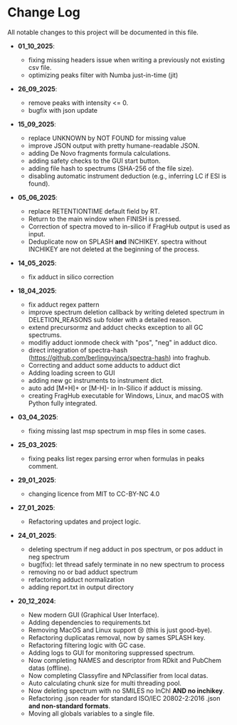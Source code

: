 # Change Log
All notable changes to this project will be documented in this file.

- **01_10_2025**:
  - fixing missing headers issue when writing a previously not existing csv file.
  - optimizing peaks filter with Numba just-in-time (jit)


- **26_09_2025**:
  - remove peaks with intensity <= 0.
  - bugfix with json update

- **15_09_2025**:
  - replace UNKNOWN by NOT FOUND for missing value
  - improve JSON output with pretty humane-readable JSON.
  - adding De Novo fragments formula calculations.
  - adding safety checks to the GUI start button.
  - adding file hash to spectrums (SHA-256 of the file size).
  - disabling automatic instrument deduction (e.g., inferring LC if ESI is found).

- **05_06_2025**:
  - replace RETENTIONTIME default field by RT.
  - Return to the main window when FINISH is pressed.
  - Correction of spectra moved to in-silico if FragHub output is used as input.
  - Deduplicate now on SPLASH **and** INCHIKEY. spectra without INCHIKEY are not deleted at the beginning of the process.

- **14_05_2025**:
  - fix adduct in silico correction

- **18_04_2025**:
  - fix adduct regex pattern
  - improve spectrum deletion callback by writing deleted spectrum in DELETION_REASONS sub folder with a detailed reason.
  - extend precursormz and adduct checks exception to all GC spectrums.
  - modifiy adduct ionmode check with "pos", "neg" in adduct dico.
  - direct integration of spectra-hash (https://github.com/berlinguyinca/spectra-hash) into fraghub.
  - Correcting and adduct some adducts to adduct dict
  - Adding loading screen to GUI
  - adding new gc instruments to instrument dict.
  - auto add [M+H]+ or [M-H]- in In-Silico if adduct is missing.
  - creating FragHub executable for Windows, Linux, and macOS with Python fully integrated.


- **03_04_2025**:
  - fixing missing last msp spectrum in msp files in some cases.


- **25_03_2025**:
  - fixing peaks list regex parsing error when formulas in peaks comment.
  

- **29_01_2025**:
  - changing licence from MIT to CC-BY-NC 4.0


- **27_01_2025**:
  - Refactoring updates and project logic.


- **24_01_2025**: 
  - deleting spectrum if neg adduct in pos spectrum, or pos adduct in neg spectrum
  - bug(fix): let thread safely terminate in no new spectrum to process
  - removing no or bad adduct spectrum
  - refactoring adduct normalization
  - adding report.txt in output directory


- **20_12_2024**: 
  - New modern GUI (Graphical User Interface).
  - Adding dependencies to requirements.txt
  - Removing MacOS and Linux support 😢 (this is just good-bye).
  - Refactoring duplicatas removal, now by sames SPLASH key.
  - Refactoring filtering logic with GC case.
  - Adding logs to GUI for monitoring suppressed spectrum.
  - Now completing NAMES and descriptor from RDkit and PubChem datas (offline).
  - Now completing Classyfire and NPclassifier from local datas.
  - Auto calculating chunk size for multi threading pool.
  - Now deleting spectrum with no SMILES no InChI **AND no inchikey**.
  - Refactoring .json reader for standard ISO/IEC 20802-2:2016 .json **and non-standard formats**.
  - Moving all globals variables to a single file.

